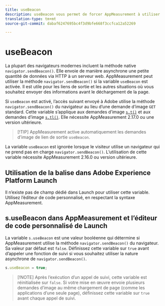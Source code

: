 ```yaml
---
title: useBeacon
description: useBeacon vous permet de forcer AppMeasurement à utiliser l’API sendBeacon des navigateurs
translation-type: tm+mt
source-git-commit: dabaf6247695bc4f3d9bfe668f3ccfca12a52269

---
```



# useBeacon

La plupart des navigateurs modernes incluent la méthode native `navigator.sendBeacon()`. Elle envoie de manière asynchrone une petite quantité de données via HTTP à un serveur web. AppMeasurement peut utiliser la méthode `navigator.sendBeacon()` si la variable `useBeacon` est activée. Il est utile pour les liens de sortie et les autres situations où vous souhaitez envoyer des informations avant le déchargement de la page.

Si `useBeacon` est activé, l’accès suivant envoyé à Adobe utilise la méthode `navigator.sendBeacon()` du navigateur au lieu d’une demande d’image `GET` standard. Cette variable s’applique aux demandes d’image [`s.t()`](../functions/t-method.md) et aux demandes d’image [`s.tl()`](../functions/tl-method.md). Elle nécessite AppMeasurement 2.17.0 ou une version ultérieure.

>[!TIP] AppMeasurement active automatiquement les demandes d’image de lien de sortie `useBeacon`.

La variable `useBeacon` est ignorée lorsque le visiteur utilise un navigateur qui ne prend pas en charge `navigator.sendBeacon()`. L’utilisation de cette variable nécessite AppMeasurement 2.16.0 ou version ultérieure.

## Utilisation de la balise dans Adobe Experience Platform Launch

Il n’existe pas de champ dédié dans Launch pour utiliser cette variable. Utilisez l’éditeur de code personnalisé, en respectant la syntaxe AppMeasurement.

## s.useBeacon dans AppMeasurement et l’éditeur de code personnalisé de Launch

La variable `s.useBeacon` est une valeur booléenne qui détermine si AppMeasurement utilise la méthode `navigator.sendBeacon()` du navigateur. Sa valeur par défaut est `false`. Définissez cette variable sur `true` avant d’appeler une fonction de suivi si vous souhaitez utiliser la nature asynchrone de `navigator.sendBeacon()`.

```js
s.useBeacon = true;
```

>[!NOTE] Après l’exécution d’un appel de suivi, cette variable est réinitialisée sur `false`. Si votre mise en œuvre envoie plusieurs demandes d’image au même chargement de page (comme les applications d’une seule page), définissez cette variable sur `true` avant chaque appel de suivi.
